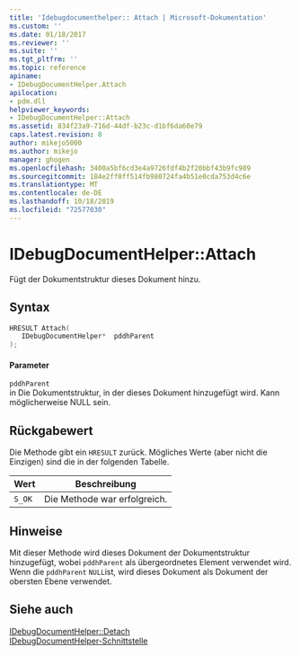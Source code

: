 ```yaml
---
title: 'Idebugdocumenthelper:: Attach | Microsoft-Dokumentation'
ms.custom: ''
ms.date: 01/18/2017
ms.reviewer: ''
ms.suite: ''
ms.tgt_pltfrm: ''
ms.topic: reference
apiname:
- IDebugDocumentHelper.Attach
apilocation:
- pdm.dll
helpviewer_keywords:
- IDebugDocumentHelper::Attach
ms.assetid: 834f23a9-716d-44df-b23c-d1bf6da60e79
caps.latest.revision: 8
author: mikejo5000
ms.author: mikejo
manager: ghogen
ms.openlocfilehash: 3400a5bf6cd3e4a9726fdf4b2f20bbf43b9fc989
ms.sourcegitcommit: 184e2ff0ff514fb980724fa4b51e0cda753d4c6e
ms.translationtype: MT
ms.contentlocale: de-DE
ms.lasthandoff: 10/18/2019
ms.locfileid: "72577030"
---
```

# <a name="idebugdocumenthelperattach"></a>IDebugDocumentHelper::Attach
Fügt der Dokumentstruktur dieses Dokument hinzu.  
  
## <a name="syntax"></a>Syntax  
  
```cpp
HRESULT Attach(  
   IDebugDocumentHelper*  pddhParent  
);  
```  
  
#### <a name="parameters"></a>Parameter  
 `pddhParent`  
 in Die Dokumentstruktur, in der dieses Dokument hinzugefügt wird. Kann möglicherweise NULL sein.  
  
## <a name="return-value"></a>Rückgabewert  
 Die Methode gibt ein `HRESULT` zurück. Mögliches Werte (aber nicht die Einzigen) sind die in der folgenden Tabelle.  
  
|Wert|Beschreibung|  
|-----------|-----------------|  
|`S_OK`|Die Methode war erfolgreich.|  
  
## <a name="remarks"></a>Hinweise  
 Mit dieser Methode wird dieses Dokument der Dokumentstruktur hinzugefügt, wobei `pddhParent` als übergeordnetes Element verwendet wird. Wenn die `pddhParent` `NULL`ist, wird dieses Dokument als Dokument der obersten Ebene verwendet.  
  
## <a name="see-also"></a>Siehe auch  
 [IDebugDocumentHelper::Detach](../../winscript/reference/idebugdocumenthelper-detach.md)   
 [IDebugDocumentHelper-Schnittstelle](../../winscript/reference/idebugdocumenthelper-interface.md)